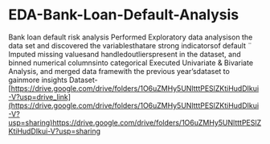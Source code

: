 # EDA-Bank-Loan-Default-Analysis

Bank loan default risk analysis Performed Exploratory data analysison the data set and discovered the variablesthatare strong indicatorsof default ̈ Imputed missing valuesand handledoutlierspresent in the dataset, and binned numerical columnsinto categorical Executed Univariate & Bivariate Analysis, and merged data framewith the previous year’sdataset to gainmore insights Dataset- [https://drive.google.com/drive/folders/1O6uZMHy5UNltttPESlZKtiHudDIkui-V?usp=drive_link](https://drive.google.com/drive/folders/1O6uZMHy5UNltttPESlZKtiHudDIkui-V?usp=sharing)https://drive.google.com/drive/folders/1O6uZMHy5UNltttPESlZKtiHudDIkui-V?usp=sharing

